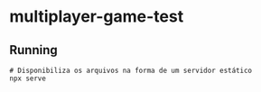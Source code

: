 # multiplayer-game-test

## Running
```
# Disponibiliza os arquivos na forma de um servidor estático
npx serve
```
